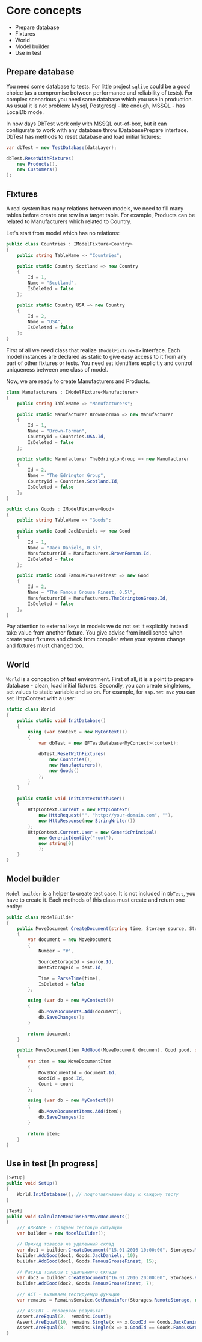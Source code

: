 # Core concepts

* Prepare database
* Fixtures
* World
* Model builder
* Use in test

## Prepare database

You need some database to tests. For little project `sqlite` could be a good choice (as a compromise between performance and reliability of tests). For complex scenarious you need same database which you use in production. As usual it is not problem:
Mysql, Postgresql - lite enough, MSSQL - has LocalDb mode.

In now days DbTest work only with MSSQL out-of-box, but it can configurate to work with any database throw IDatabasePrepare interface.
DbTest has methods to reset database and load initial fixtures:

```cs
var dbTest = new TestDatabase(dataLayer);

dbTest.ResetWithFixtures(
    new Products(),
    new Customers()
);
```

## Fixtures

A real system has many relations between models, we need to fill many tables before create one row in a target table. 
For example, Products can be related to Manufacturers which related to Country.

Let's start from model which has no relations: 

```cs
public class Countries : IModelFixture<Country>
{
    public string TableName => "Countries";

    public static Country Scotland => new Country
    {
        Id = 1,
        Name = "Scotland",
        IsDeleted = false
    };

    public static Country USA => new Country
    {
        Id = 2,
        Name = "USA",
        IsDeleted = false
    };
}
```
First of all we need class that realize `IModelFixture<T>` interface. Each model instances are declared as static to give easy access to it from any part of other fixtures or tests. You need set identifiers explicitly and control uniqueness between one class of model.

Now, we are ready to create Manufacturers and Products.
```cs
class Manufacturers : IModelFixture<Manufacturer>
{
    public string TableName => "Manufacturers";

    public static Manufacturer BrownForman => new Manufacturer
    {
        Id = 1,
        Name = "Brown-Forman",
        CountryId = Countries.USA.Id,
        IsDeleted = false
    };

    public static Manufacturer TheEdringtonGroup => new Manufacturer
    {
        Id = 2,
        Name = "The Edrington Group",
        CountryId = Countries.Scotland.Id,
        IsDeleted = false
    };
}

public class Goods : IModelFixture<Good>
{
    public string TableName => "Goods";

    public static Good JackDaniels => new Good
    {
        Id = 1,
        Name = "Jack Daniels, 0.5l",
        ManufacturerId = Manufacturers.BrownForman.Id,
        IsDeleted = false
    };

    public static Good FamousGrouseFinest => new Good
    {
        Id = 2,
        Name = "The Famous Grouse Finest, 0.5l",
        ManufacturerId = Manufacturers.TheEdringtonGroup.Id,
        IsDeleted = false
    };
}
```
Pay attention to external keys in models we do not set it explicitly instead take value from another fixture. You give advise from  intellisence when create your fixtures and check from compiler when your system change and fixtures must changed too.

## World

`World` is a conception of test environment. First of all, it is a point to prepare database - clean, load initial fixtures.
Secondly, you can create singletons, set values to static variable and so on. For example, for `asp.net mvc` you can set HttpContext 
with a user:

```cs
static class World
{
    public static void InitDatabase()
    {
        using (var context = new MyContext())
        {
            var dbTest = new EFTestDatabase<MyContext>(context);

            dbTest.ResetWithFixtures(
                new Countries(),
                new Manufacturers(),
                new Goods()
            );
        }
    }

    public static void InitContextWithUser()
    {
        HttpContext.Current = new HttpContext(
            new HttpRequest("", "http://your-domain.com", ""),
            new HttpResponse(new StringWriter())
        );
        HttpContext.Current.User = new GenericPrincipal(
            new GenericIdentity("root"),
            new string[0]
            );
    }
}
```

## Model builder

`Model builder` is a helper to create test case. It is not included in `DbTest`, you have to create it. Each methods of this class must 
create and return one entity:

```cs
public class ModelBuilder
{
    public MoveDocument CreateDocument(string time, Storage source, Storage dest)
    {
        var document = new MoveDocument
        {
            Number = "#",

            SourceStorageId = source.Id,
            DestStorageId = dest.Id,

            Time = ParseTime(time),
            IsDeleted = false
        };

        using (var db = new MyContext())
        {
            db.MoveDocuments.Add(document);
            db.SaveChanges();
        }

        return document;
    }

    public MoveDocumentItem AddGood(MoveDocument document, Good good, decimal count)
    {
        var item = new MoveDocumentItem
        {
            MoveDocumentId = document.Id,
            GoodId = good.Id,
            Count = count
        };

        using (var db = new MyContext())
        {
            db.MoveDocumentItems.Add(item);
            db.SaveChanges();
        }

        return item;
    }
}
```

## Use in test [In progress]

```cs
[SetUp]
public void SetUp()
{
    World.InitDatabase(); // подготавливаем базу к каждому тесту
}

[Test]
public void CalculateRemainsForMoveDocuments()
{
    /// ARRANGE - создаем тестовую ситуацию
    var builder = new ModelBuilder();           

    // Приход товаров на удаленный склад
    var doc1 = builder.CreateDocument("15.01.2016 10:00:00", Storages.MainStorage, Storages.RemoteStorage);
    builder.AddGood(doc1, Goods.JackDaniels, 10);
    builder.AddGood(doc1, Goods.FamousGrouseFinest, 15);
           
    // Расход товаров с удаленного склада
    var doc2 = builder.CreateDocument("16.01.2016 20:00:00", Storages.RemoteStorage, Storages.MainStorage);
    builder.AddGood(doc2, Goods.FamousGrouseFinest, 7);

    /// ACT - вызываем тестируемую функцию
    var remains = RemainsService.GetRemainFor(Storages.RemoteStorage, new DateTime(2016, 02, 01));

    /// ASSERT - проверяем результат
    Assert.AreEqual(2,  remains.Count);
    Assert.AreEqual(10, remains.Single(x => x.GoodId == Goods.JackDaniels.Id).Count);
    Assert.AreEqual(8,  remains.Single(x => x.GoodId == Goods.FamousGrouseFinest.Id).Count);
}
```
